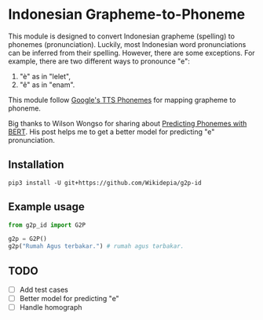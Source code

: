 # Indonesian Grapheme-to-Phoneme

This module is designed to convert Indonesian grapheme (spelling) to phonemes (pronunciation). Luckily, most Indonesian word pronunciations can be inferred from their spelling. However, there are some exceptions. For example, there are two different ways to pronounce "e":

1. "è" as in "lelet",
2. "ê" as in "enam".

This module follow [Google's TTS Phonemes](https://cloud.google.com/text-to-speech/docs/phonemes#indonesian_indonesia_id-id) for mapping grapheme to phoneme.

Big thanks to Wilson Wongso for sharing about [Predicting Phonemes with BERT](https://w11wo.github.io/posts/2022/04/predicting-phonemes-with-bert/). His post helps me to get a better model for predicting "e" pronunciation.

## Installation

`pip3 install -U git+https://github.com/Wikidepia/g2p-id`

## Example usage

```python
from g2p_id import G2P

g2p = G2P()
g2p("Rumah Agus terbakar.") # rumah agus tərbakar.
```

## TODO

- [ ] Add test cases
- [ ] Better model for predicting "e"
- [ ] Handle homograph

